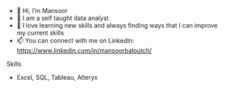 - 👋 Hi, I’m Mansoor
- 👀 I am a self taught data analyst
- 🌱 I love learning new skills and always finding ways that I can improve my current skills
- 📫 You can connect with me on LinkedIn: https://www.linkedin.com/in/mansoorbaloutch/

Skills 
- Excel, SQL, Tableau, Alteryx

